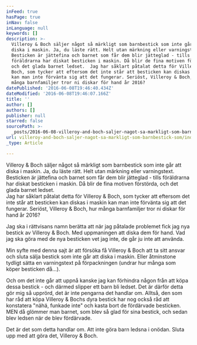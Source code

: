 ```yaml
---
inFeed: true
hasPage: true
inNav: false
inLanguage: null
keywords: []
description: >-
  Villeroy & Boch säljer något så märkligt som barnbestick som inte går att
  diska i maskin. Ja, du läste rätt. Helt utan märkning eller varningstext.
  Besticken är jättefina och barnet som får dem blir jätteglad - tills
  föräldrarna har diskat besticken i maskin. Då blir de fina motiven förstörda,
  och det glada barnet ledset.  Jag har såklart påtalat detta för Villeroy &
  Boch, som tycker att eftersom det inte står att besticken kan diskas i maskin
  kan man inte förvänta sig att det fungerar. Seriöst, Villeroy & Boch, hur
  många barnfamiljer tror ni diskar för hand år 2016?
datePublished: '2016-06-08T19:46:40.434Z'
dateModified: '2016-06-08T19:46:07.166Z'
title: ''
author: []
authors: []
publisher: null
starred: false
sourcePath: >-
  _posts/2016-06-08-villeroy-and-boch-saljer-nagot-sa-markligt-som-barnbestick-som.md
url: villeroy-and-boch-saljer-nagot-sa-markligt-som-barnbestick-som/index.html
_type: Article

---
```

Villeroy & Boch säljer något så märkligt som barnbestick som inte går att diska i maskin. Ja, du läste rätt. Helt utan märkning eller varningstext. Besticken är jättefina och barnet som får dem blir jätteglad - tills föräldrarna har diskat besticken i maskin. Då blir de fina motiven förstörda, och det glada barnet ledset.  
Jag har såklart påtalat detta för Villeroy & Boch, som tycker att eftersom det inte står att besticken kan diskas i maskin kan man inte förvänta sig att det fungerar. Seriöst, Villeroy & Boch, hur många barnfamiljer tror ni diskar för hand år 2016?

Jag ska i rättvisans namn berätta att när jag påtalade problemet fick jag nya bestick av Villeroy & Boch. Med uppmaningen att diska dem för hand. Vad jag ska göra med de nya besticken vet jag inte, de går ju inte att använda.

Min syfte med denna sajt är att försöka få Villeroy & Boch att ta sitt ansvar och sluta sälja bestick som inte går att diska i maskin. Eller åtminstone tydligt sätta en varningstext på förpackningen (undrar hur många som köper besticken då...). 

Och om det inte går att uppnå kanske jag kan förhindra någon från att köpa dessa bestick - och därmed slipper ett barn bli ledset. Det är därför detta gör mig så upprörd, det är inte pengarna det handlar om. Alltså, den som har råd att köpa Villeroy & Bochs dyra bestick har nog också råd att konstatera "nähä, funkade inte" och kasta bort de fördärvade besticken. MEN då glömmer man barnet, som blev så glad för sina bestick, och sedan blev ledsen när de blev fördärvade. 

Det är det som detta handlar om. Att inte göra barn ledsna i onödan. Sluta upp med att göra det, Villeroy & Boch.